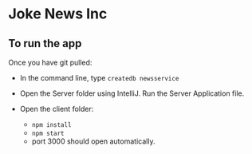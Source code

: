 # Joke News Inc

## To run the app
Once you have git pulled:

* In the command line, type `createdb newsservice`

* Open the Server folder using IntelliJ. Run the Server Application file.

* Open the client folder:
  * `npm install`
  * `npm start`
  * port 3000 should open automatically.
